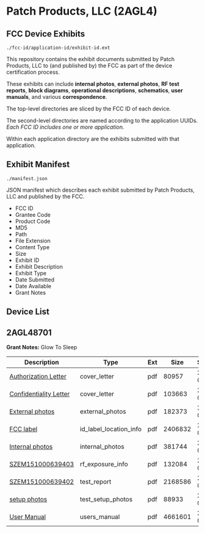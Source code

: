 # Patch Products, LLC (2AGL4)
## FCC Device Exhibits

```
./fcc-id/application-id/exhibit-id.ext
```

This repository contains the exhibit documents submitted by Patch Products, LLC to (and published by) the FCC as part of the device certification process.

These exhibits can include **internal photos**, **external photos**, **RF test reports**, **block diagrams**, **operational descriptions**, **schematics**, **user manuals**, and various **correspondence**.

The top-level directories are sliced by the FCC ID of each device.

The second-level directories are named according to the application UUIDs. *Each FCC ID includes one or more application.*

Within each application directory are the exhibits submitted with that application. 

## Exhibit Manifest

```
./manifest.json
```

JSON manifest which describes each exhibit submitted by Patch Products, LLC and published by the FCC.

- FCC ID
- Grantee Code
- Product Code
- MD5
- Path
- File Extension
- Content Type
- Size
- Exhibit ID
- Exhibit Description
- Exhibit Type
- Date Submitted
- Date Available
- Grant Notes

## Device List
## 2AGL48701
**Grant Notes:** Glow To Sleep

| Description | Type | Ext | Size | Submitted | Available |
| ----------- | ---- | --- | ---- | --------- | --------- |
| [Authorization Letter](2AGL48701/19851ee9b40f6bec0c71b084c823848b/2893135.pdf) | cover_letter | pdf | 80957 | 2016-02-02 | 2016-02-02 |
| [Confidentiality Letter](2AGL48701/19851ee9b40f6bec0c71b084c823848b/2893136.pdf) | cover_letter | pdf | 103663 | 2016-02-02 | 2016-02-02 |
| [External photos](2AGL48701/19851ee9b40f6bec0c71b084c823848b/2893137.pdf) | external_photos | pdf | 182373 | 2016-02-02 | 2016-02-02 |
| [FCC label](2AGL48701/19851ee9b40f6bec0c71b084c823848b/2893139.pdf) | id_label_location_info | pdf | 2406832 | 2016-02-02 | 2016-02-02 |
| [Internal photos](2AGL48701/19851ee9b40f6bec0c71b084c823848b/2893138.pdf) | internal_photos | pdf | 381744 | 2016-02-02 | 2016-02-02 |
| [SZEM151000639403](2AGL48701/19851ee9b40f6bec0c71b084c823848b/2893141.pdf) | rf_exposure_info | pdf | 132084 | 2016-02-02 | 2016-02-02 |
| [SZEM151000639402](2AGL48701/19851ee9b40f6bec0c71b084c823848b/2893143.pdf) | test_report | pdf | 2168586 | 2016-02-02 | 2016-02-02 |
| [setup photos](2AGL48701/19851ee9b40f6bec0c71b084c823848b/2893144.pdf) | test_setup_photos | pdf | 88933 | 2016-02-02 | 2016-02-02 |
| [User Manual](2AGL48701/19851ee9b40f6bec0c71b084c823848b/2893145.pdf) | users_manual | pdf | 4661601 | 2016-02-02 | 2016-02-02 |

